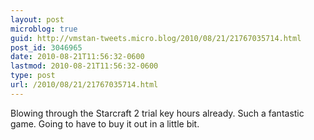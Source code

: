```yaml
---
layout: post
microblog: true
guid: http://vmstan-tweets.micro.blog/2010/08/21/21767035714.html
post_id: 3046965
date: 2010-08-21T11:56:32-0600
lastmod: 2010-08-21T11:56:32-0600
type: post
url: /2010/08/21/21767035714.html
---
```

Blowing through the Starcraft 2 trial key hours already. Such a fantastic game. Going to have to buy it out in a little bit.
